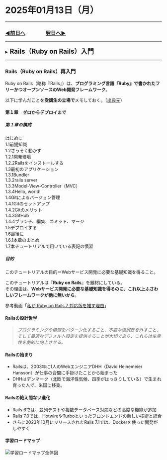 # 2025年01月13日（月）

---

### [◀️前日へ](https://github.com/yuasys/chatty-journal/blob/main/2025/01/2025-01-12.md)&emsp;&emsp;&emsp;&emsp;[翌日へ▶️](https://github.com/yuasys/chatty-journal/blob/main/2025/01/2025-01-14.md)

---

<details>
<summary><h2 style="display:inline">Rails（Ruby on Rails）入門</h2></summary>
 Ruby on Rails（略称『Rails』）は、<b>プログラミング言語『Ruby』で書かれたフリーかつオープンソースのWeb開発フレームワーク</b>。<br/> 
以下に学んだことを<b>受講生の立場で</b>メモしておく。（[出典元](https://railstutorial.jp/chapters/beginning?version=7.0#cha-beginning)）

 <h3>タイトル</h3>
 <ol>
  <li>番号付きリスト</li>
  <li></li>
 </ol>
 <ul>
  <li>記号付きリスト</li>
  <li></li>
 </ul>
 <p>画像の利用</p>
 <div><img style="width:300px" src="https://github.com/yuasys/chatty-journal/blob/main/images/oniyama-tonbo.jpg?raw=true"></div>
</details>

---

### Rails（Ruby on Rails）再入門
Ruby on Rails（略称『Rails』）は、<b>プログラミング言語『Ruby』で書かれたフリーかつオープンソースのWeb開発フレームワーク</b>。    

以下に学んだことを<b>受講生の立場で</b>メモしておく。（[出典元](https://railstutorial.jp/chapters/beginning?version=7.0#cha-beginning)）

#### 第１章　ゼロからデプロイまで

##### 第１章の構成

はじめに  
1.1前提知識  
1.2さっそく動かす  
1.2.1開発環境  
1.2.2Railsをインストールする  
1.3最初のアプリケーション  
1.3.1Bundler  
1.3.2rails server  
1.3.3Model-View-Controller（MVC）  
1.3.4Hello, world!  
1.4Gitによるバージョン管理  
1.4.1Gitのセットアップ  
1.4.2Gitのメリット  
1.4.3GitHub  
1.4.4ブランチ、編集、コミット、マージ  
1.5デプロイする  
1.6最後に  
1.6.1本章のまとめ  
1.7本チュートリアルで用いている表記の慣習  

##### 目的

このチュートリアルの目的＝Webサービス開発に必要な基礎知識を得ること。 
  
このチュートリアルは『<b>Ruby on Rails</b>』を題材にしている。   
その理由は、<b>Webサービス開発に必要な基礎知識を得るのに、これ以上ふさわしいフレームワークが他に無いから</b>。

参考動画「[私が Ruby on Rails 7 対応版を推す理由](https://youtu.be/IiUX2NGGZGc?si=1xgD7AZqPlPaBtxp)」

#### Railsの設計哲学

> <p><i>プログラミングの慣習をパターン化すること、不要な選択肢を外すこと、そして最適なデフォルト設定を提供することが大切であり、これらは生産性を劇的に向上させる。</i></p>

#### Railsの始まり

- Railsは、2003年に1人のWebエンジニアDHH（David Heinemeier Hansson）が仕事の合間に手掛けたことから始まった
- DHHはデンマーク（北欧で海洋性気候、四季がはっきりしている）で生まれ育った人で、米国に移乗。

#### Railsの絶え間ない進化

- Rails 6では、並列テストや複数データベース対応などの高度な機能が追加
- Rails 7.0では、HotwireやTurboといったフロントエンドの新しい技術と統合
- さらに2023年10月にリリースされたRails 7.1では、Dockerを使った開発がしやすく

#### 学習ロードマップ

![学習ロードマップ全体図](https://railstutorial.jp/chapters/7.0/images/figures/study_map.png)
